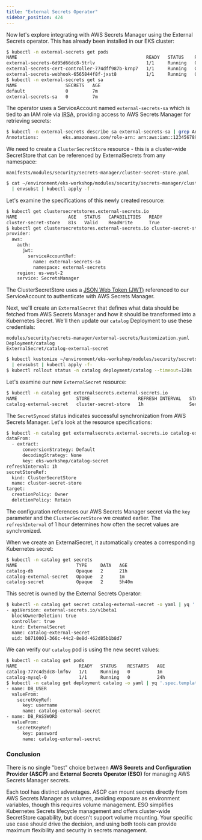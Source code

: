 ```yaml
---
title: "External Secrets Operator"
sidebar_position: 424
---
```


Now let's explore integrating with AWS Secrets Manager using the External Secrets operator. This has already been installed in our EKS cluster:

```bash
$ kubectl -n external-secrets get pods
NAME                                                READY   STATUS    RESTARTS   AGE
external-secrets-6d95d66dc8-5trlv                   1/1     Running   0          7m
external-secrets-cert-controller-774dff987b-krnp7   1/1     Running   0          7m
external-secrets-webhook-6565844f8f-jxst8           1/1     Running   0          7m
$ kubectl -n external-secrets get sa
NAME                  SECRETS   AGE
default               0         7m
external-secrets-sa   0         7m
```

The operator uses a ServiceAccount named `external-secrets-sa` which is tied to an IAM role via [IRSA](../../iam-roles-for-service-accounts/), providing access to AWS Secrets Manager for retrieving secrets:

```bash
$ kubectl -n external-secrets describe sa external-secrets-sa | grep Annotations
Annotations:         eks.amazonaws.com/role-arn: arn:aws:iam::1234567890:role/eks-workshop-external-secrets-sa-irsa
```

We need to create a `ClusterSecretStore` resource - this is a cluster-wide SecretStore that can be referenced by ExternalSecrets from any namespace:

```file
manifests/modules/security/secrets-manager/cluster-secret-store.yaml
```

```bash
$ cat ~/environment/eks-workshop/modules/security/secrets-manager/cluster-secret-store.yaml \
  | envsubst | kubectl apply -f -
```

Let's examine the specifications of this newly created resource:

```bash
$ kubectl get clustersecretstores.external-secrets.io
NAME                   AGE   STATUS   CAPABILITIES   READY
cluster-secret-store   81s   Valid    ReadWrite      True
$ kubectl get clustersecretstores.external-secrets.io cluster-secret-store  -o yaml | yq '.spec'
provider:
  aws:
    auth:
      jwt:
        serviceAccountRef:
          name: external-secrets-sa
          namespace: external-secrets
    region: us-west-2
    service: SecretsManager

```

The ClusterSecretStore uses a [JSON Web Token (JWT)](https://jwt.io/) referenced to our ServiceAccount to authenticate with AWS Secrets Manager.

Next, we'll create an `ExternalSecret` that defines what data should be fetched from AWS Secrets Manager and how it should be transformed into a Kubernetes Secret. We'll then update our `catalog` Deployment to use these credentials:

```kustomization
modules/security/secrets-manager/external-secrets/kustomization.yaml
Deployment/catalog
ExternalSecret/catalog-external-secret
```

```bash
$ kubectl kustomize ~/environment/eks-workshop/modules/security/secrets-manager/external-secrets/ \
  | envsubst | kubectl apply -f-
$ kubectl rollout status -n catalog deployment/catalog --timeout=120s
```

Let's examine our new `ExternalSecret` resource:

```bash
$ kubectl -n catalog get externalsecrets.external-secrets.io
NAME                      STORE                  REFRESH INTERVAL   STATUS         READY
catalog-external-secret   cluster-secret-store   1h                 SecretSynced   True
```

The `SecretSynced` status indicates successful synchronization from AWS Secrets Manager. Let's look at the resource specifications:

```bash
$ kubectl -n catalog get externalsecrets.external-secrets.io catalog-external-secret -o yaml | yq '.spec'
dataFrom:
  - extract:
      conversionStrategy: Default
      decodingStrategy: None
      key: eks-workshop/catalog-secret
refreshInterval: 1h
secretStoreRef:
  kind: ClusterSecretStore
  name: cluster-secret-store
target:
  creationPolicy: Owner
  deletionPolicy: Retain
```

The configuration references our AWS Secrets Manager secret via the `key` parameter and the `ClusterSecretStore` we created earlier. The `refreshInterval` of 1 hour determines how often the secret values are synchronized.

When we create an ExternalSecret, it automatically creates a corresponding Kubernetes secret:

```bash
$ kubectl -n catalog get secrets
NAME                      TYPE     DATA   AGE
catalog-db                Opaque   2      21h
catalog-external-secret   Opaque   2      1m
catalog-secret            Opaque   2      5h40m
```

This secret is owned by the External Secrets Operator:

```bash
$ kubectl -n catalog get secret catalog-external-secret -o yaml | yq '.metadata.ownerReferences'
- apiVersion: external-secrets.io/v1beta1
  blockOwnerDeletion: true
  controller: true
  kind: ExternalSecret
  name: catalog-external-secret
  uid: b8710001-366c-44c2-8e8d-462d85b1b8d7
```

We can verify our `catalog` pod is using the new secret values:

```bash
$ kubectl -n catalog get pods
NAME                       READY   STATUS    RESTARTS   AGE
catalog-777c4d5dc8-lmf6v   1/1     Running   0          1m
catalog-mysql-0            1/1     Running   0          24h
$ kubectl -n catalog get deployment catalog -o yaml | yq '.spec.template.spec.containers[] | .env'
- name: DB_USER
  valueFrom:
    secretKeyRef:
      key: username
      name: catalog-external-secret
- name: DB_PASSWORD
  valueFrom:
    secretKeyRef:
      key: password
      name: catalog-external-secret
```

### Conclusion

There is no single "best" choice between **AWS Secrets and Configuration Provider (ASCP)** and **External Secrets Operator (ESO)** for managing AWS Secrets Manager secrets.

Each tool has distinct advantages. ASCP can mount secrets directly from AWS Secrets Manager as volumes, avoiding exposure as environment variables, though this requires volume management. ESO simplifies Kubernetes Secrets lifecycle management and offers cluster-wide SecretStore capability, but doesn't support volume mounting. Your specific use case should drive the decision, and using both tools can provide maximum flexibility and security in secrets management.
